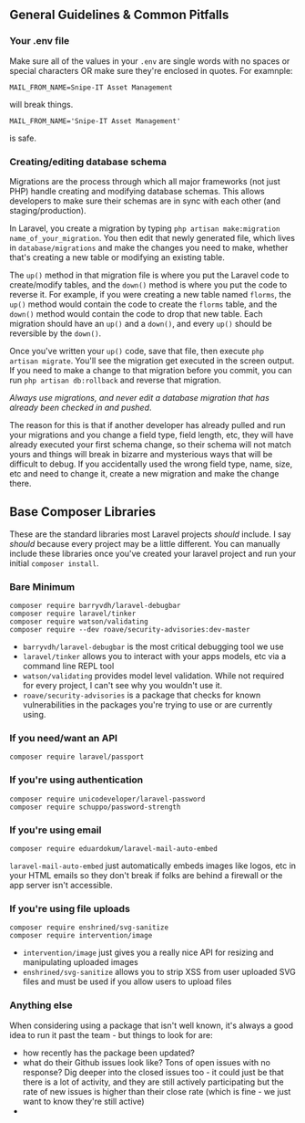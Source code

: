 ## General Guidelines & Common Pitfalls

### Your .env file

Make sure all of the values in your `.env` are single words with no spaces or special characters OR make sure they're enclosed in quotes. For examnple:

```
MAIL_FROM_NAME=Snipe-IT Asset Management
```

will break things.

```
MAIL_FROM_NAME='Snipe-IT Asset Management'
```

is safe.

### Creating/editing database schema

Migrations are the process through which all major frameworks (not just PHP) handle creating and modifying database schemas. This allows developers to make sure their schemas are in sync with each other (and staging/production).

In Laravel, you create a migration by typing `php artisan make:migration name_of_your_migration`. You then edit that newly generated file, which lives in `database/migrations` and make the changes you need to make, whether that's creating a new table or modifying an existing table. 

The `up()` method in that migration file is where you put the Laravel code to create/modify tables, and the `down()` method is where you put the code to reverse it. For example, if you were creating a new table named `florms`, the `up()` method would contain the code to create the `florms` table, and the `down()` method would contain the code to drop that new table. Each migration should have an `up()` and a `down()`, and every `up()` should be reversible by the `down()`.

Once you've written your `up()` code, save that file, then execute `php artisan migrate`. You'll see the migration get executed in the screen output. If you need to make a change to that migration before you commit, you can run `php artisan db:rollback` and reverse that migration. 

_Always use migrations, and never edit a database migration that has already been checked in and pushed_. 

The reason for this is that if another developer has already pulled and run your migrations and you change a field type, field length, etc, they will have already executed your first schema change, so their schema will not match yours and things will break in bizarre and mysterious ways that will be difficult to debug. If you accidentally used the wrong field type, name, size, etc and need to change it, create a new migration and make the change there. 


## Base Composer Libraries

These are the standard libraries most Laravel projects *should* include. I say *should* because every project may be a little different. You can manually include these libraries once you've created your laravel project and run your initial `composer install`. 

### Bare Minimum

```
composer require barryvdh/laravel-debugbar
composer require laravel/tinker
composer require watson/validating
composer require --dev roave/security-advisories:dev-master

```
- `barryvdh/laravel-debugbar` is the most critical debugging tool we use
- `laravel/tinker` allows you to interact with your apps models, etc via a command line REPL tool
- `watson/validating` provides model level validation. While not required for every project, I can't see why you wouldn't use it.
- `roave/security-advisories` is a package that checks for known vulnerabilities in the packages you're trying to use or are currently using.

### If you need/want an API

```
composer require laravel/passport
```

### If you're using authentication

```
composer require unicodeveloper/laravel-password
composer require schuppo/password-strength
```

### If you're using email

```
composer require eduardokum/laravel-mail-auto-embed
```

`laravel-mail-auto-embed` just automatically embeds images like logos, etc in your HTML emails so they don't break if folks are behind a firewall or the app server isn't accessible.


### If you're using file uploads

```
composer require enshrined/svg-sanitize
composer require intervention/image
```

- `intervention/image` just gives you a really nice API for resizing and manipulating uploaded images
- `enshrined/svg-sanitize` allows you to strip XSS from user uploaded SVG files and must be used if you allow users to upload files

### Anything else

When considering using a package that isn't well known, it's always a good idea to run it past the team - but things to look for are:

- how recently has the package been updated?
- what do their Github issues look like? Tons of open issues with no response? Dig deeper into the closed issues too - it could just be that there is a lot of activity, and they are still actively participating but the rate of new issues is higher than their close rate (which is fine - we just want to know they're still active)
- 

